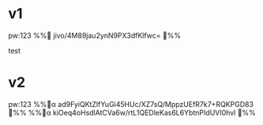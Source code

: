 # v1
pw:123
%%🔐 jivo/4M89jau2ynN9PX3dfKlfwc= 🔐%%

test

# v2
pw:123
%%🔐α ad9FyiQKtZlfYuGi45HUc/XZ7sQ/MppzUEfR7k7+RQKPGD83 🔐%%
%%🔐α kiOeq4oHsdlAtCVa6w/rtL1QEDleKas6L6YbtnPIdUVI0hvl 🔐%%
